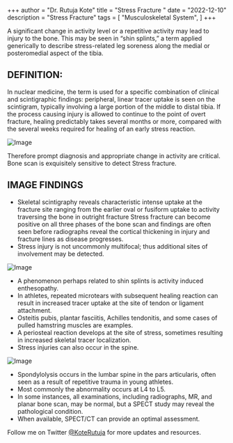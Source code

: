 +++
author = "Dr. Rutuja Kote"
title = "Stress Fracture "
date = "2022-12-10"
description = "Stress Fracture"
tags = [
    "Musculoskeletal System",
]
+++


A significant change in activity level or a repetitive activity may lead to injury to the bone. This may be seen in “shin splints,” a term applied generically to describe stress-related leg soreness along the medial or posteromedial aspect of the tibia.


## DEFINITION: 

In nuclear medicine, the term is used for a specific combination of clinical and scintigraphic findings: peripheral, linear tracer uptake is seen on the scintigram, typically involving a large portion of the middle to distal tibia.
If the process causing injury is allowed to continue to the point of overt fracture, healing predictably takes several months or more, compared with the several weeks required for healing of an early stress reaction.

![Image](/Stress-Fracture/1.png)

Therefore prompt diagnosis and appropriate change in activity are critical.
Bone scan is exquisitely sensitive to detect Stress fracture.


<script async src="https://pagead2.googlesyndication.com/pagead/js/adsbygoogle.js?client=ca-pub-8022921694899705"
     crossorigin="anonymous"></script>

## IMAGE FINDINGS

- Skeletal scintigraphy reveals characteristic intense uptake at the fracture site ranging from the earlier oval or fusiform uptake to activity traversing the bone in outright fracture Stress fracture can become positive on all three phases of the bone scan and findings are often seen before  radiographs reveal the cortical thickening in injury and fracture lines as disease progresses.
- Stress injury is not uncommonly multifocal; thus additional sites of involvement may be detected.


![Image](/Stress-Fracture/2.png)


- A phenomenon perhaps related to shin splints is activity induced enthesopathy.
- In athletes, repeated microtears with subsequent healing reaction can result in increased tracer uptake at the site of tendon or ligament attachment.
- Osteitis pubis, plantar fasciitis, Achilles tendonitis, and some cases of pulled hamstring muscles are examples.
- A periosteal reaction develops at the site of stress, sometimes resulting in increased skeletal tracer localization.
- Stress injuries can also occur in the spine.


![Image](/Stress-Fracture/3.png)


- Spondylolysis occurs in the lumbar spine in the pars articularis, often seen as a result of repetitive trauma in young athletes.
- Most commonly the abnormality occurs at L4 to L5.
- In some instances, all examinations, including radiographs, MR, and planar bone scan, may be normal, but a SPECT study may reveal the pathological condition.
- When available, SPECT/CT can provide an optimal assessment.



Follow me on Twitter [@KoteRutuja](https://twitter.com/KoteRutuja) for more updates and resources.

